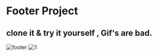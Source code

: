 # Footer Project
## clone it & try it yourself , Gif's are bad.

![footer](https://user-images.githubusercontent.com/28594629/102194812-bf205e80-3ee3-11eb-8129-8833c461af62.gif)
![1](https://user-images.githubusercontent.com/28594629/102194814-bfb8f500-3ee3-11eb-96a8-4be698742031.gif)
